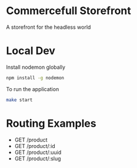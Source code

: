 # Commercefull Storefront
A storefront for the headless world

# Local Dev

Install nodemon globally
```bash
npm install -g nodemon
```

To run the application
```bash
make start
```

# Routing Examples

- GET /product
- GET /product/:id
- GET /product/:uuid
- GET /product/:slug